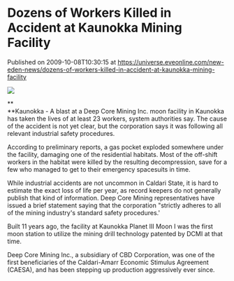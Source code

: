 # Dozens of Workers Killed in Accident at Kaunokka Mining Facility
Published on 2009-10-08T10:30:15 at https://universe.eveonline.com/new-eden-news/dozens-of-workers-killed-in-accident-at-kaunokka-mining-facility

![](http://www.eve-mercury.net/images/mercurybanner.png)  
  
**  
**Kaunokka - A blast at a Deep Core Mining Inc. moon facility in Kaunokka has taken the lives of at least 23 workers, system authorities say. The cause of the accident is not yet clear, but the corporation says it was following all relevant industrial safety procedures.

According to preliminary reports, a gas pocket exploded somewhere under the facility, damaging one of the residential habitats. Most of the off-shift workers in the habitat were killed by the resulting decompression, save for a few who managed to get to their emergency spacesuits in time.

While industrial accidents are not uncommon in Caldari State, it is hard to estimate the exact loss of life per year, as record keepers do not generally publish that kind of information. Deep Core Mining representatives have issued a brief statement saying that the corporation "strictly adheres to all of the mining industry's standard safety procedures.'

Built 11 years ago, the facility at Kaunokka Planet III Moon I was the first moon station to utilize the mining drill technology patented by DCMI at that time.

Deep Core Mining Inc., a subsidiary of CBD Corporation, was one of the first beneficiaries of the Caldari-Amarr Economic Stimulus Agreement (CAESA), and has been stepping up production aggressively ever since.
